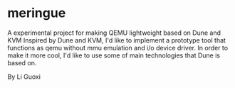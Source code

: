 # meringue
A experimental project for making QEMU lightweight based on Dune and KVM
Inspired by Dune and KVM, I'd like to implement a prototype tool that functions as qemu without mmu emulation and i/o device driver. In order to make it more cool, I'd like to use some of main technologies that Dune is based on.

By Li Guoxi
